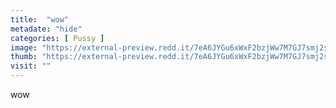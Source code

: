```yaml
---
title:  "wow"
metadate: "hide"
categories: [ Pussy ]
image: "https://external-preview.redd.it/7eA6JYGu6xWxF2bzjWw7M7GJ7smj2sTHFJH6ecBZuNg.jpg?auto=webp&s=978e532ce594adb8cde1cec738b485cc0143b292"
thumb: "https://external-preview.redd.it/7eA6JYGu6xWxF2bzjWw7M7GJ7smj2sTHFJH6ecBZuNg.jpg?width=640&crop=smart&auto=webp&s=d4d5567140b7d11e40e2f5f75686b1ebba2f9201"
visit: ""
---
```

wow
